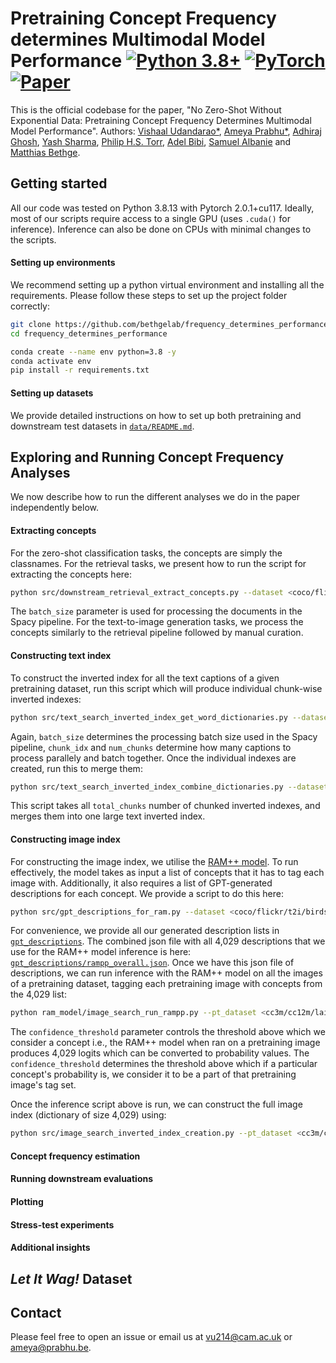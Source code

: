 # Pretraining Concept Frequency determines Multimodal Model Performance [![Python 3.8+](https://img.shields.io/badge/python-3.8+-blue.svg)](https://www.python.org/downloads/release/python-360/) [![PyTorch](https://img.shields.io/badge/PyTorch-grey.svg?logo=PyTorch)](https://pytorch.org/blog/pytorch-1.9-released/) [![Paper](http://img.shields.io/badge/paper-arxiv.2211.16198-B31B1B.svg)](https://arxiv.org/abs/2211.16198)

This is the official codebase for the paper, "No Zero-Shot Without Exponential Data: Pretraining Concept Frequency Determines Multimodal Model Performance".
Authors: [Vishaal Udandarao*](http://vishaal27.github.io/), [Ameya Prabhu*](https://drimpossible.github.io/), [Adhiraj Ghosh](https://adhirajghosh.github.io/), [Yash Sharma](https://www.yash-sharma.com/), [Philip H.S. Torr](https://scholar.google.com/citations?user=kPxa2w0AAAAJ&hl=en), [Adel Bibi](https://www.adelbibi.com/), [Samuel Albanie](http://samuelalbanie.com/) and [Matthias Bethge](https://scholar.google.com/citations?user=0z0fNxUAAAAJ). 

## Getting started
All our code was tested on Python 3.8.13 with Pytorch 2.0.1+cu117. Ideally, most of our scripts require access to a single GPU (uses `.cuda()` for inference). Inference can also be done on CPUs with minimal changes to the scripts.

#### Setting up environments
We recommend setting up a python virtual environment and installing all the requirements. Please follow these steps to set up the project folder correctly:

```bash
git clone https://github.com/bethgelab/frequency_determines_performance.git
cd frequency_determines_performance

conda create --name env python=3.8 -y
conda activate env
pip install -r requirements.txt
```

#### Setting up datasets
We provide detailed instructions on how to set up both pretraining and downstream test datasets in [`data/README.md`](https://github.com/bethgelab/frequency_determines_performance/blob/main/data/README.md).

## Exploring and Running Concept Frequency Analyses
We now describe how to run the different analyses we do in the paper independently below.

#### Extracting concepts
For the zero-shot classification tasks, the concepts are simply the classnames. For the retrieval tasks, we present how to run the script for extracting the concepts here:
```bash
python src/downstream_retrieval_extract_concepts.py --dataset <coco/flickr> --batch_size <bs>
```
The `batch_size` parameter is used for processing the documents in the Spacy pipeline.
For the text-to-image generation tasks, we process the concepts similarly to the retrieval pipeline followed by manual curation.

#### Constructing text index
To construct the inverted index for all the text captions of a given pretraining dataset, run this script which will produce individual chunk-wise inverted indexes:
```bash
python src/text_search_inverted_index_get_word_dictionaries.py --dataset <CC3M/CC12M/...> --path <path_to_dataset> --save_path <path_to_save_index> --batch_size <bs> --chunk_idx <chunk_index> --num_chunks <num_chunks>
```
Again, `batch_size` determines the processing batch size used in the Spacy pipeline, `chunk_idx` and `num_chunks` determine how many captions to process parallely and batch together.
Once the individual indexes are created, run this to merge them:
```bash
python src/text_search_inverted_index_combine_dictionaries.py --dataset <CC3M/CC12M/...> --save_filepath <path_to_save_index> --total_chunks <num_chunks_in_total_to_merge>
```
This script takes all `total_chunks` number of chunked inverted indexes, and merges them into one large text inverted index.

#### Constructing image index
For constructing the image index, we utilise the [RAM++ model](https://github.com/xinyu1205/recognize-anything). To run effectively, the model takes as input a list of concepts that it has to tag each image with. Additionally, it also requires a list of GPT-generated descriptions for each concept. We provide a script to do this here:
```bash
python src/gpt_descriptions_for_ram.py --dataset <coco/flickr/t2i/birdsnap/...>
```
For convenience, we provide all our generated description lists in [`gpt_descriptions`](https://github.com/bethgelab/frequency_determines_performance/tree/main/gpt_descriptions). The combined json file with all 4,029 descriptions that we use for the RAM++ model inference is here: [`gpt_descriptions/rampp_overall.json`](https://github.com/bethgelab/frequency_determines_performance/blob/main/gpt_descriptions/rampp_overall.json).
Once we have this json file of descriptions, we can run inference with the RAM++ model on all the images of a pretraining dataset, tagging each pretraining image with concepts from the 4,029 list:
```bash
python ram_model/image_search_run_rampp.py --pt_dataset <cc3m/cc12m/laion400m/...> --load_path <path_to_dataset_tars> --chunk_idx <tar_number_to_process> --batch_size_rampp <bs> --confidence_threshold <confidence_threshold_for_concept_consideration> --pretrained <path_to_ram++_checkpoint> --cache_dir <path_to_model_cache> --features_dir <path_to_store_features> --results_dir <path_to_store_results>
```
The `confidence_threshold` parameter controls the threshold above which we consider a concept i.e., the RAM++ model when ran on a pretraining image produces 4,029 logits which can be converted to probability values. The `confidence_threshold` determines the threshold above which if a particular concept's probability is, we consider it to be a part of that pretraining image's tag set.

Once the inference script above is run, we can construct the full image index (dictionary of size 4,029) using:
```bash
python src/image_search_inverted_index_creation.py --pt_dataset <cc3m/cc12m/laion400m/...> --start_index_id <start_index_id> --end_index_id <end_index_id> --cache_dir <path_to_model_cache> --features_dir <path_to_store_features> --results_dir <path_to_store_results>
```

#### Concept frequency estimation

#### Running downstream evaluations

#### Plotting

#### Stress-test experiments

#### Additional insights

## _Let It Wag!_ Dataset

## Contact
Please feel free to open an issue or email us at [vu214@cam.ac.uk](mailto:vu214@cam.ac.uk) or [ameya@prabhu.be](mailto:ameya@prabhu.be).
